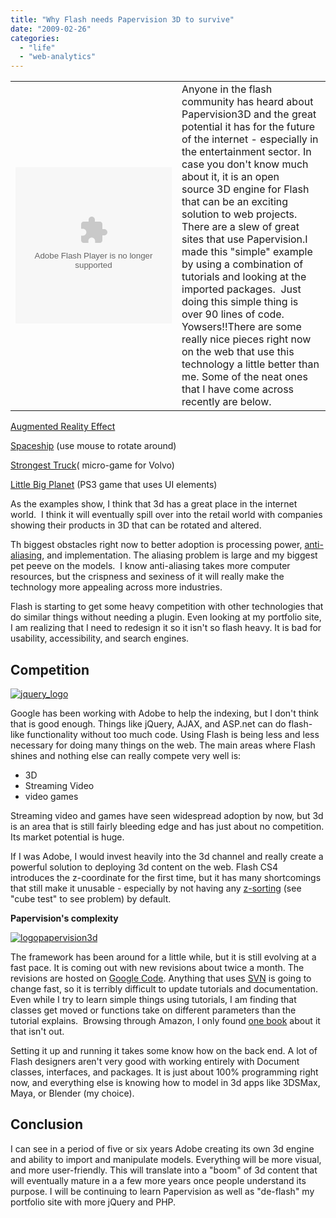 ```yaml
---
title: "Why Flash needs Papervision 3D to survive"
date: "2009-02-26"
categories: 
  - "life"
  - "web-analytics"
---
```


<table style="border: 0px;" border="0" cellspacing="0" cellpadding="0"><tbody><tr><td><object width="250" height="250" data="http://blog.scottpetrovic.com/wp-content/uploads/2009/02/base1.swf" type="application/x-shockwave-flash"><param name="src" value="http://blog.scottpetrovic.com/wp-content/uploads/2009/02/base1.swf"></object></td><td>Anyone in the flash community has heard about Papervision3D and the great potential it has for the future of the internet - especially in the entertainment sector. In case you don't know much about it, it is an open source&nbsp;3D engine for&nbsp;Flash&nbsp; that can be an exciting solution to web projects. There are a slew of great sites that use Papervision.I made this "simple" example by using a combination of tutorials and looking at the imported packages.&nbsp; Just doing this simple thing is over 90 lines of code. Yowsers!!There are some really nice pieces right now on the web that use this technology a little better than me. Some of the neat ones that I have come across recently are below.</td></tr></tbody></table>

[Augmented Reality Effect](http://blog.papervision3d.org/)

[Spaceship](http://www.carlosulloa.com/demos/spaceship/) (use mouse to rotate around)

[Strongest Truck](http://www.strongesttruck.com/)( micro-game for Volvo)

[Little Big Planet](http://mysackboy.littlebigplanet.com/) (PS3 game that uses UI elements)

As the examples show, I think that 3d has a great place in the internet world.  I think it will eventually spill over into the retail world with companies showing their products in 3D that can be rotated and altered.

Th biggest obstacles right now to better adoption is processing power, [anti-aliasing](http://en.wikipedia.org/wiki/Anti-aliasing), and implementation. The aliasing problem is large and my biggest pet peeve on the models.  I know anti-aliasing takes more computer resources, but the crispness and sexiness of it will really make the technology more appealing across more industries.

Flash is starting to get some heavy competition with other technologies that do similar things without needing a plugin. Even looking at my portfolio site, I am realizing that I need to redesign it so it isn't so flash heavy. It is bad for usability, accessibility, and search engines.

## Competition

[![jquery_logo](/images/jquery_logo.jpg "jquery_logo")](http://blog.scottpetrovic.com/wp-content/uploads/2009/02/jquery_logo.jpg) 

Google has been working with Adobe to help the indexing, but I don't think that is good enough. Things like jQuery, AJAX, and ASP.net can do flash-like functionality without too much code. Using Flash is being less and less necessary for doing many things on the web. The main areas where Flash shines and nothing else can really compete very well is:

- 3D
- Streaming Video
- video games

Streaming video and games have seen widespread adoption by now, but 3d is an area that is still fairly bleeding edge and has just about no competition. Its market potential is huge.

If I was Adobe, I would invest heavily into the 3d channel and really create a powerful solution to deploying 3d content on the web. Flash CS4 introduces the z-coordinate for the first time, but it has many shortcomings that still make it unusable - especially by not having any [z-sorting](http://www.nascom.be/adobe/flashplayer10tests/FP10TestRunner.html) (see "cube test" to see problem) by default.

**Papervision's complexity**

[![logopapervision3d](/images/logopapervision3d.gif "logopapervision3d")](http://blog.scottpetrovic.com/wp-content/uploads/2009/02/logopapervision3d.gif)

The framework has been around for a little while, but it is still evolving at a fast pace. It is coming out with new revisions about twice a month. The revisions are hosted on [Google Code](http://code.google.com/p/papervision3d/). Anything that uses [SVN](http://en.wikipedia.org/wiki/Subversion_(software)) is going to change fast, so it is terribly difficult to update tutorials and documentation. Even while I try to learn simple things using tutorials, I am finding that classes get moved or functions take on different parameters than the tutorial explains.  Browsing through Amazon, I only found [one book](http://www.amazon.com/s/ref=nb_ss_gw_0_7?url=search-alias%3Daps&field-keywords=papervision&sprefix=papervi) about it that isn't out.

Setting it up and running it takes some know how on the back end. A lot of Flash designers aren't very good with working entirely with Document classes, interfaces, and packages. It is just about 100% programming right now, and everything else is knowing how to model in 3d apps like 3DSMax, Maya, or Blender (my choice).

## Conclusion

I can see in a period of five or six years Adobe creating its own 3d engine and ability to import and manipulate models. Everything will be more visual, and more user-friendly. This will translate into a "boom" of 3d content that will eventually mature in a a few more years once people understand its purpose. I will be continuing to learn Papervision as well as "de-flash" my portfolio site with more jQuery and PHP.

